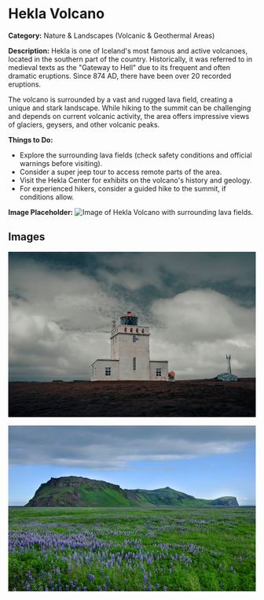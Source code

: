 # Hekla Volcano

**Category:** Nature & Landscapes (Volcanic & Geothermal Areas)

**Description:**
Hekla is one of Iceland's most famous and active volcanoes, located in the southern part of the country. Historically, it was referred to in medieval texts as the "Gateway to Hell" due to its frequent and often dramatic eruptions. Since 874 AD, there have been over 20 recorded eruptions.

The volcano is surrounded by a vast and rugged lava field, creating a unique and stark landscape. While hiking to the summit can be challenging and depends on current volcanic activity, the area offers impressive views of glaciers, geysers, and other volcanic peaks.

**Things to Do:**
*   Explore the surrounding lava fields (check safety conditions and official warnings before visiting).
*   Consider a super jeep tour to access remote parts of the area.
*   Visit the Hekla Center for exhibits on the volcano's history and geology.
*   For experienced hikers, consider a guided hike to the summit, if conditions allow.

**Image Placeholder:**
![Image of Hekla Volcano with surrounding lava fields.](placeholder_hekla_volcano.jpg)

## Images

![Hekla Volcano - Image 1](../attraction_images/hekla_volcano/hekla_volcano_pexels_8db9b68a.jpg)

![Hekla Volcano - Image 2](../attraction_images/hekla_volcano/hekla_volcano_pexels_be53ad52.jpg)